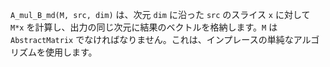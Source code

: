 `A_mul_B_md(M, src, dim)` は、次元 `dim` に沿った `src` のスライス `x` に対して `M*x` を計算し、出力の同じ次元に結果のベクトルを格納します。`M` は `AbstractMatrix` でなければなりません。これは、インプレースの単純なアルゴリズムを使用します。
